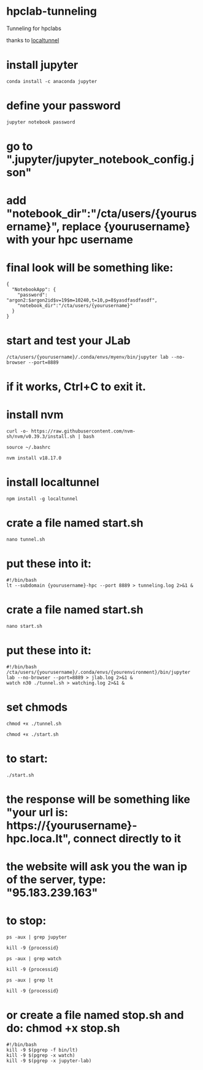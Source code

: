 # hpclab-tunneling
Tunneling for hpclabs

thanks to [localtunnel](https://github.com/localtunnel/localtunnel)


# install jupyter
```
conda install -c anaconda jupyter
```


# define your password
```
jupyter notebook password
```



# go to ".jupyter/jupyter_notebook_config.json"
# add "notebook_dir":"/cta/users/{yourusername}", replace {yourusername} with your hpc username
# final look will be something like:

```
{
  "NotebookApp": {
    "password": "argon2:$argon2id$v=19$m=10240,t=10,p=8$yasdfasdfasdf",
    "notebook_dir":"/cta/users/{yourusername}"
  }
}
```




# start and test your JLab
```
/cta/users/{yourusername}/.conda/envs/myenv/bin/jupyter lab --no-browser --port=8889
```
# if it works, Ctrl+C to exit it.






# install nvm
```
curl -o- https://raw.githubusercontent.com/nvm-sh/nvm/v0.39.3/install.sh | bash
```
```
source ~/.bashrc
```
```
nvm install v18.17.0
```







# install localtunnel
```
npm install -g localtunnel
```





# crate a file named start.sh
```
nano tunnel.sh
```

# put these into it:
```
#!/bin/bash
lt --subdomain {yourusername}-hpc --port 8889 > tunneling.log 2>&1 &
```






# crate a file named start.sh
```
nano start.sh
```


# put these into it:
```
#!/bin/bash
/cta/users/{yourusername}/.conda/envs/{yourenvironment}/bin/jupyter lab --no-browser --port=8889 > jlab.log 2>&1 & 
watch n30 ./tunnel.sh > watching.log 2>&1 & 
```



# set chmods
```
chmod +x ./tunnel.sh
```
```
chmod +x ./start.sh
```





# to start:
```
./start.sh
```



# the response will be something like "your url is: https://{yourusername}-hpc.loca.lt", connect directly to it
# the website will ask you the wan ip of the server, type: "95.183.239.163"




# to stop:
```
ps -aux | grep jupyter
```
```
kill -9 {processid}
```


```
ps -aux | grep watch
```
```
kill -9 {processid}
```


```
ps -aux | grep lt
```
```
kill -9 {processid}
```


# or create a file named stop.sh and do: chmod +x stop.sh
```
#!/bin/bash
kill -9 $(pgrep -f bin/lt)
kill -9 $(pgrep -x watch)
kill -9 $(pgrep -x jupyter-lab)
```


